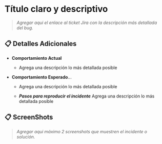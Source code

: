 # Título claro y descriptivo 

> _Agregar aqui el enlace al ticket Jira con la descripción más detallada del bug._


## :clipboard: Detalles Adicionales

- **Comportamiento Actual**
  - Agrega una descripción lo más detallada posible

- **Comportamiento Esperado**...
  - Agrega una descripción lo más detallada posible

  - ***Pasos para reproducir el incidente***
    Agrega una descripción lo más detallada posible

## :clipboard: ScreenShots

> _Agregar aqui máximo 2 screenshots que muestren el incidente o solución._
